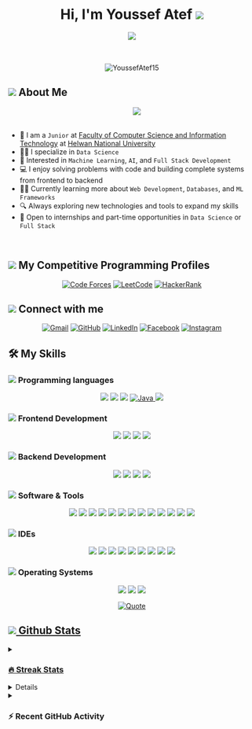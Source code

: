 <h1 align="center">Hi, I'm Youssef Atef <img src="https://media.giphy.com/media/hvRJCLFzcasrR4ia7z/giphy.gif" width="35"></h1>

<p align="center">
  <a href="https://github.com/DenverCoder1/readme-typing-svg"><img src="https://readme-typing-svg.herokuapp.com?font=Fira+Code&color=25C8A1&size=25&center=true&vCenter=true&width=600&height=100&lines=Data+Science+Student+%7C+Programmer;Competitive+Programmer+%7C+Codeforces+User;Learning+AI+%2F+Web+Development;Building+Real+World+Projects;Always+Improving+Every+Day"></a>
</p>

<br>

<p align="center"> 
  <img src="https://komarev.com/ghpvc/?username=YoussefAtef15&label=Profile%20views&color=blue&style=plastic" alt="YoussefAtef15" height=25px />
</p>

## <picture><img src="https://github.com/7oSkaaa/7oSkaaa/blob/main/Images/about_me.gif?raw=true" width="50px"></picture> About Me

<picture> 
  <img align="right" src="https://github.com/7oSkaaa/7oSkaaa/blob/main/Images/Right_Side.gif?raw=true" width="250px">
</picture>

<br><br>

- :school: I am a `Junior` at [Faculty of Computer Science and Information Technology](http://www.hnu.edu.eg/) at [Helwan National University](http://www.hnu.edu.eg/)
- :technologist: I specialize in `Data Science`
- :rocket: Interested in `Machine Learning`, `AI`, and `Full Stack Development`
- :computer: I enjoy solving problems with code and building complete systems from frontend to backend
- :student: Currently learning more about `Web Development`, `Databases`, and `ML Frameworks`
- :mag: Always exploring new technologies and tools to expand my skills
- :briefcase: Open to internships and part-time opportunities in `Data Science` or `Full Stack`

<br>

## <picture> <img src="https://github.com/7oSkaaa/7oSkaaa/blob/main/Images/competitive_programming_profile.png?raw=true" width=40> </picture> My Competitive Programming Profiles

<p align="center">
  <a href="https://codeforces.com/profile/YoussefAtef15"><img src="https://img.icons8.com/external-tal-revivo-shadow-tal-revivo/50/000000/external-codeforces-programming-competitions-and-contests-programming-community-logo-shadow-tal-revivo.png" alt="Code Forces"/></a>
  <a href="https://leetcode.com/u/YoussefAtef15/"><img src="https://img.icons8.com/external-tal-revivo-shadow-tal-revivo/50/000000/external-level-up-your-coding-skills-and-quickly-land-a-job-logo-shadow-tal-revivo.png" alt="LeetCode"/></a>
  <a href="https://www.hackerrank.com/profile/youssefatefrasl1"><img src="https://img.shields.io/badge/hackerrank-%232EC866.svg?style=plastic&logo=hackerrank&logoColor=white" alt="HackerRank"/></a>
</p>

## <picture> <img src="https://github.com/7oSkaaa/7oSkaaa/blob/main/Images/Connect-with-me.gif?raw=true" width="100px"> </picture> Connect with me
<p align="center">
  <a href="mailto:youssefateftayh@gmail.com"><img src="https://img.shields.io/badge/gmail-%23EA4335.svg?style=plastic&logo=gmail&logoColor=white" alt="Gmail"/></a>
  <a href="https://github.com/YoussefAtef15"><img src="https://img.shields.io/badge/github-%23181717.svg?style=plastic&logo=github&logoColor=white" alt="GitHub"/></a>
  <a href="https://www.linkedin.com/in/youssef--atef15"><img src="https://img.shields.io/badge/linkedin-%230A66C2.svg?style=plastic&logo=linkedin&logoColor=white" alt="LinkedIn"/></a>
  <a href="https://fb.com/youssefatef.raslan"><img src="https://img.shields.io/badge/facebook-%231877F2.svg?style=plastic&logo=facebook&logoColor=white" alt="Facebook"/></a>
  <a href="https://instagram.com/youssef__atef"><img src="https://img.shields.io/badge/instagram-%23E4405F.svg?style=plastic&logo=instagram&logoColor=white" alt="Instagram"/></a>
</p>

## 🛠️ My Skills

### <picture> <img src = "https://github.com/7oSkaaa/7oSkaaa/blob/main/Images/Programming_Languages.gif?raw=true" width = 50px>  </picture> Programming languages
<p align="center"> 
  <img src="https://img.shields.io/badge/C%20-%232370ED.svg?style=plastic&logo=c&logoColor=white">
  <img src="https://img.shields.io/badge/C++%20-%2300599C.svg?style=plastic&logo=c%2B%2B&logoColor=white">
  <img src="https://img.shields.io/badge/JavaScript%20-%23F7DF1E.svg?style=plastic&logo=javascript&logoColor=black">
   <a href="https://www.java.com" target="_blank"> 
    <img alt="Java" src="https://img.shields.io/badge/Java-%23007396.svg?style=plastic&logo=java&logoColor=white">
  </a>
  <img src="https://img.shields.io/badge/Python%20-%2314354C.svg?style=plastic&logo=python&logoColor=white">
</p>

### <picture> <img src = "https://github.com/7oSkaaa/7oSkaaa/blob/main/Images/Front_End.gif?raw=true" width = 50px>  </picture> Frontend Development
<p align="center"> 
  <img src="https://img.shields.io/badge/HTML5%20-%23E34F26.svg?style=plastic&logo=html5&logoColor=white">
  <img src="https://img.shields.io/badge/CSS%20-%231572B6.svg?style=plastic&logo=css3&logoColor=white">
  <img src="https://img.shields.io/badge/JavaScript%20-%23F7DF1E.svg?style=plastic&logo=javascript&logoColor=black">
  <img src="https://img.shields.io/badge/angular-DD0031?style=plastic&logo=angular&logoColor=white"/>
</p>

### <picture> <img src="https://github.com/7oSkaaa/7oSkaaa/blob/main/Images/Back_End.gif?raw=true" width="50px"> </picture> Backend Development  
<p align="center">  
  <img src="https://img.shields.io/badge/Node.js-%23339933.svg?style=plastic&logo=node.js&logoColor=white">  
  <img src="https://img.shields.io/badge/Django-%23092E20.svg?style=plastic&logo=django&logoColor=white">  
  <img src="https://img.shields.io/badge/Flask-%23000000.svg?style=plastic&logo=flask&logoColor=white">  
  <img src="https://img.shields.io/badge/Spring-%236DB33F.svg?style=plastic&logo=spring&logoColor=white">  
</p>

### <picture> <img src = "https://github.com/7oSkaaa/7oSkaaa/blob/main/Images/Software_Tools.gif?raw=true" width = 50px>  </picture> Software & Tools
<p align="center">
  <img src="https://img.shields.io/badge/Git%20-%23F05033.svg?style=plastic&logo=git&logoColor=white">
  <img src="https://img.shields.io/badge/github-%23181717.svg?style=plastic&logo=github&logoColor=white">
  <img src="https://img.shields.io/badge/Google%20Sheets%20-%2334A853.svg?style=plastic&logo=google%20sheets&logoColor=white">
  <img src="https://img.shields.io/badge/Markdown-000000?style=plastic&logo=markdown&logoColor=white">
  <img src="https://img.shields.io/badge/-Stack%20Overflow-FE7A16?style=plastic&logo=stack-overflow&logoColor=white">
  <img src="https://img.shields.io/badge/geeksforgeeks-%230F9D58.svg?style=plastic&logo=geeksforgeeks&logoColor=white">
  <img src="https://img.shields.io/badge/json-%23000000.svg?style=plastic&logo=json&logoColor=white">
  <img src="https://img.shields.io/badge/django-%23092E20.svg?&style=plastic&logo=django&logoColor=white" />
  <img src="https://img.shields.io/badge/sql-%2300C7B7.svg?style=plastic&logo=sqlite&logoColor=white" />
  <img src="https://img.shields.io/badge/PostgreSQL-%23336791.svg?style=plastic&logo=postgresql&logoColor=white">
  <img src="https://img.shields.io/badge/node.js-6DA55F.svg?style=plastic&logo=node.js&logoColor=white"/>
  <img src="https://img.shields.io/badge/spring-%236DB33F.svg?style=plastic&logo=spring&logoColor=white"/>
  <img src="https://img.shields.io/badge/flask-%23000.svg?style=plastic&logo=flask&logoColor=white"/>
</p>

### <picture> <img src = "https://github.com/7oSkaaa/7oSkaaa/blob/main/Images/IDEs.gif?raw=true" width = 50px>  </picture> IDEs
<p align="center">
  <img src="https://img.shields.io/badge/Visual%20Studio%20Code-0078d7.svg?style=plastic&logo=visual-studio-code&logoColor=white">
  <img src="https://img.shields.io/badge/jetbrains-%23000000.svg?style=plastic&logo=jetbrains&logoColor=white">
  <img src="https://img.shields.io/badge/PyCharm-000000.svg?style=plastic&logo=pycharm&logoColor=white">
  <img src="https://img.shields.io/badge/IntelliJ_IDEA-000000.svg?style=plastic&logo=intellij-idea&logoColor=white">
  <img src="https://img.shields.io/badge/Code::Blocks-000000.svg?style=plastic&logo=codeblocks&logoColor=white">
  <img src="https://img.shields.io/badge/Anaconda-44A833.svg?style=plastic&logo=anaconda&logoColor=white">
  <img src="https://img.shields.io/badge/Celeryon-000000.svg?style=plastic&logoColor=white">
  <img src="https://img.shields.io/badge/Photoshop-31A8FF.svg?style=plastic&logo=adobe-photoshop&logoColor=white">
  <img src="https://img.shields.io/badge/Illustrator-FF9A00.svg?style=plastic&logo=adobe-illustrator&logoColor=white">

</p>


### <picture> <img src = "https://github.com/7oSkaaa/7oSkaaa/blob/main/Images/OS.gif?raw=true" width = 50px>  </picture> Operating Systems
<p align="center">
  <img src="https://img.shields.io/badge/Windows-0078D6?style=plastic&logo=windows&logoColor=white">
  <img src="https://img.shields.io/badge/Linux-FCC624?style=plastic&logo=linux&logoColor=black">
  <img src="https://img.shields.io/badge/Ubuntu-E95420?style=plastic&logo=ubuntu&logoColor=white">
</p>


<p align = "center">
	<a href="https://github.com/piyushsuthar/github-readme-quotes"> <img alt = "Quote" src="https://quotes-github-readme.vercel.app/api?type=horizontal&theme=tokyonight&animation=grow_out_in&quoteCategory=programming">
</p>


## <picture> <img src = "https://github.com/7oSkaaa/7oSkaaa/blob/main/Images/Statistics.gif?raw=true" width = 50px>  </picture> Github Stats

<details><summary><h3> 🔥 Streak Stats</h3></summary>

	

<p align="center"><img src="https://github-readme-streak-stats.herokuapp.com/?user=YoussefAtef15&theme=tokyonight_duo" alt="YoussefAtef15" /></p>

</details>
  
<details><summary><h3>💻 GitHub Profile Stats</h3></summary>

----
	
<p align="center">
    <a href="https://github.com/anuraghazra/github-readme-stats">
	    <img alt="YoussefAtef15's Github Stats" src="https://github-readme-stats.vercel.app/api?username=YoussefAtef15&show_icons=true&count_private=true&locale=en&theme=tokyonight&layout=compact" height="230px"/></a>
	  <img src="https://github-readme-stats.vercel.app/api/top-langs?username=YoussefAtef15&langs_count=10&show_icons=true&locale=en&theme=tokyonight" alt="YoussefAtef15" height="230px"/>
<br/>

  <b>Note:</b> Top languages is only a metric of the languages my public code consists of and doesn't reflect experience or skill level.
  </p>
</details>

<details><summary><h3>⚡ Recent GitHub Activity</h3></summary>

----
	
<p align="center">
  <a href="https://github.com/ashutosh00710/github-readme-activity-graph">
    <img src="https://github-readme-activity-graph.vercel.app/graph?username=YoussefAtef15&bg_color=1a1b27&color=aa82d9&line=628edb&point=64bfaf&area=true&hide_border=true" alt="YoussefAtef15's GitHub Activity Graph"/>
  </a>
</p>

<details><summary> <h3> :trophy: Git profile Trophies </h3></summary>

----
	
<img src="https://github-readme-activity-graph.vercel.app/graph?username=7oSkaaa&bg_color=1a1b27&color=aa82d9&line=628edb&point=64bfaf&area=true&hide_border=true)(https://github.com/ashutosh00710/github-readme-activity-graph)">
	
</details>
	
<details><summary><h3> :open_file_folder: My Repositories </h3></summary>

----
	
<div>
  <p align="center">
	<!-- Add your own pinned repos below -->
<a href="https://github.com/YoussefAtef15/-Vaccination-Scheduling-System">
    <img src="https://github-readme-stats.vercel.app/api/pin/?username=YoussefAtef15&repo=-Vaccination-Scheduling-System&theme=tokyonight" alt="GitHub Stats" />
</a>

	<!-- Add more as needed -->
  </p>
</div>
</details>

</br></br>
	
## 🐍 A Snake Eating my Contributions Graph
	
<p align = "center">
	<img src = "https://github.com/7oSkaaa/7oSkaaa/blob/output/github-contribution-grid-snake.svg?" alt = "Snake Game"/>
</p>

